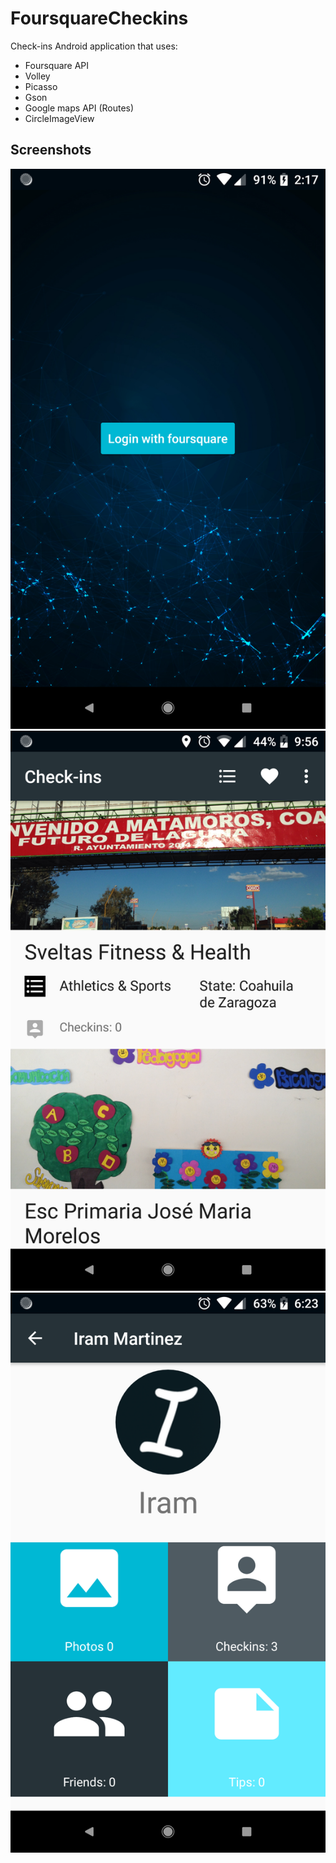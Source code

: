 # FoursquareCheckins
Check-ins Android application that uses:

- Foursquare API
- Volley
- Picasso
- Gson
- Google maps API (Routes)
- CircleImageView

## Screenshots
![Screenshot00](https://github.com/IramML/Check-insFoursquare/blob/master/Images/Screenshot00.png)
![Screenshot01](https://github.com/IramML/Check-insFoursquare/blob/master/Images/Screenshot01.png)
![Screenshot02](https://github.com/IramML/Check-insFoursquare/blob/master/Images/Screenshot02.png)
